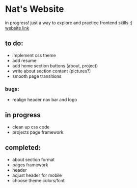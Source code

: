 # Nat's Website

in progress! just a way to explore and practice frontend skills :)   
[website link](https://natalie-cheng.github.io/my-site/)

## to do:
- implement css theme
- add resume
- add home section buttons (about, project)
- write about section content (pictures?)
- smooth page transitions

### bugs:
- realign header nav bar and logo

## in progress
- clean up css code
- projects page framework

## completed:
- about section format
- pages framework
- header
- adjust header for mobile
- choose theme colors/font